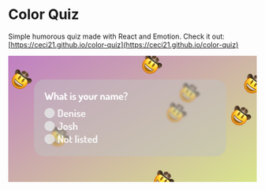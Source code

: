 # Color Quiz

Simple humorous quiz made with React and Emotion. Check it out: [https://ceci21.github.io/color-quiz](https://ceci21.github.io/color-quiz)

![Example question](/public/example.png)
